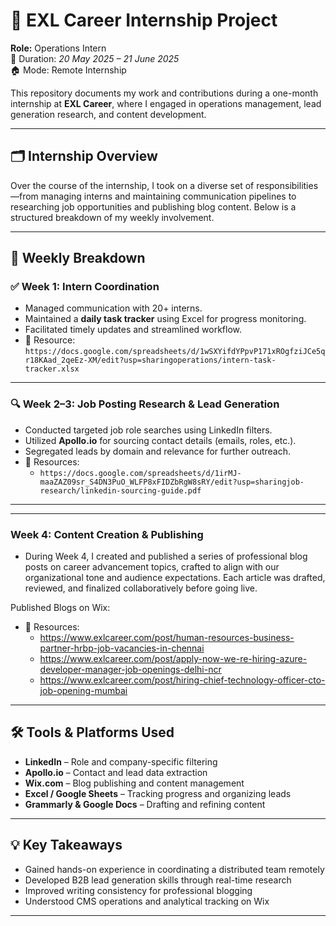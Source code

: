 # 📌 EXL Career Internship Project

**Role:** Operations Intern  
📅 Duration: *20 May 2025 – 21 June 2025*  
🏠 Mode: Remote Internship

This repository documents my work and contributions during a one-month internship at **EXL Career**, where I engaged in operations management, lead generation research, and content development.

---

## 🗂️ Internship Overview

Over the course of the internship, I took on a diverse set of responsibilities—from managing interns and maintaining communication pipelines to researching job opportunities and publishing blog content. Below is a structured breakdown of my weekly involvement.

---

## 📅 Weekly Breakdown

### ✅ Week 1: Intern Coordination
- Managed communication with 20+ interns.
- Maintained a **daily task tracker** using Excel for progress monitoring.
- Facilitated timely updates and streamlined workflow.
- 📁 Resource: `https://docs.google.com/spreadsheets/d/1wSXYifdYPpvP171xROgfziJCe5qr18KAad_2qeEz-XM/edit?usp=sharingoperations/intern-task-tracker.xlsx`

---

### 🔍 Week 2–3: Job Posting Research & Lead Generation
- Conducted targeted job role searches using LinkedIn filters.
- Utilized **Apollo.io** for sourcing contact details (emails, roles, etc.).
- Segregated leads by domain and relevance for further outreach.
- 📁 Resources:
  - `https://docs.google.com/spreadsheets/d/1irMJ-maaZAZ09sr_S4DN3PuO_WLFP8xFIDZbRgW8sRY/edit?usp=sharingjob-research/linkedin-sourcing-guide.pdf`
    

---


---
### Week 4: Content Creation & Publishing
- During Week 4, I created and published a series of professional blog posts on career advancement topics, crafted to align with our organizational tone and audience expectations. Each article was drafted, reviewed, and finalized collaboratively before going live.

Published Blogs on Wix:
- 📁 Resources:
  - https://www.exlcareer.com/post/human-resources-business-partner-hrbp-job-vacancies-in-chennai
  - https://www.exlcareer.com/post/apply-now-we-re-hiring-azure-developer-manager-job-openings-delhi-ncr
  - https://www.exlcareer.com/post/hiring-chief-technology-officer-cto-job-opening-mumbai
    

---


## 🛠️ Tools & Platforms Used

- **LinkedIn** – Role and company-specific filtering  
- **Apollo.io** – Contact and lead data extraction  
- **Wix.com** – Blog publishing and content management  
- **Excel / Google Sheets** – Tracking progress and organizing leads  
- **Grammarly & Google Docs** – Drafting and refining content

---

## 💡 Key Takeaways

- Gained hands-on experience in coordinating a distributed team remotely  
- Developed B2B lead generation skills through real-time research  
- Improved writing consistency for professional blogging  
- Understood CMS operations and analytical tracking on Wix

---



